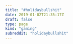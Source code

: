 ```yaml
---
title: "#holidaybullshit"
date: 2019-01-02T21:35:17Z
draft: false
type: page
kind: "gaming"
subreddit: "holidaybullshit"
---
```

